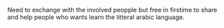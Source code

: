 Need to exchange with the involved peopple  but free  in firstime to share and help people who wants learn the litteral arabic language.
